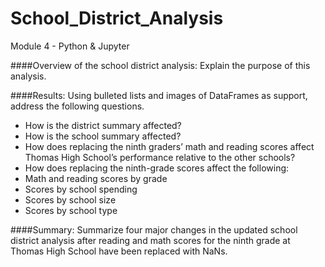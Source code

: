 # School_District_Analysis
Module 4 - Python &amp; Jupyter

####Overview of the school district analysis: 
Explain the purpose of this analysis.

####Results: 
Using bulleted lists and images of DataFrames as support, address the following questions.

- How is the district summary affected?
- How is the school summary affected?
- How does replacing the ninth graders’ math and reading scores affect Thomas High School’s performance relative to the other schools?
- How does replacing the ninth-grade scores affect the following:
- Math and reading scores by grade
- Scores by school spending
- Scores by school size
- Scores by school type

####Summary: 
Summarize four major changes in the updated school district analysis after reading and math scores for the ninth grade at Thomas High School have been replaced with NaNs.
